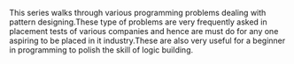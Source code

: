 This series walks through various programming problems dealing with pattern designing.These type of problems are very frequently asked in placement tests of various companies and hence are  must do for any one aspiring to be placed in it industry.These are also very useful for a beginner in programming to polish the skill of logic building.
